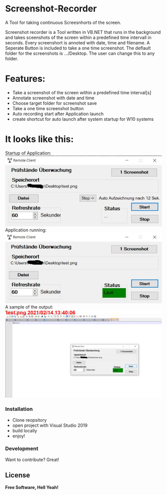 # Screenshot-Recorder
A Tool for taking continuous Screesnhorts of the screen. 


Screenshot recorder is a Tool written in  VB.NET that runs in the background and takes sceenshots of the screen within a predefined time intervall in seconds. 
Every screenshort is annoted with date, time and filename. A Seperate Button is included to take a one time screenshot. 
The deflault folder for the screenshots is .../Desktop. The user can change this to any folder.

# Features:

  - Take a screenshot of the screen within a predefined time interval[s]
  - Annotate screenshot with date and time
  - Choose target folder for screenshot save
  - Take a one time screenshot button
  - Auto recording start after Application launch 
  - create shortcut for auto launch after system startup for W10 systems 

# It looks like this:
Startup of Application:  
![](/Screenshots/Startup.JPG "Startup of Application")  
Application running:  
![](/Screenshots/Running.JPG "Application running")  
A sample of the output:  
![](/Screenshots/Output.jpg "A sample of the output")  


### Installation

* Clone reopsitory
* open project with Visual Studio 2019
* build locally 
* enjoy!



### Development

Want to contribute? Great!



License
----


**Free Software, Hell Yeah!**

